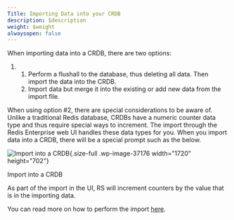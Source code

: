 ```yaml
---
Title: Importing Data into your CRDB
description: $description
weight: $weight
alwaysopen: false
---
```

When importing data into a CRDB, there are two options:

1.  1.  Perform a flushall to the database, thus deleting all data. Then
        import the data into the CRDB.
    2.  Import data but merge it into the existing or add new data from
        the import file.

When using option \#2, there are special considerations to be aware of.
Unlike a traditional Redis database, CRDBs have a numeric counter data
type and thus require special ways to increment. The import through the
Redis Enterprise web UI handles these data types for you. When you
import data into a CRDB, there will be a special prompt such as the
below.

![Import into a
CRDB](https://redislabs.com/wp-content/uploads/2018/03/Screen-Shot-2018-03-29-at-10.00.12-PM.png){.size-full
.wp-image-37176 width="1720" height="702"}

Import into a CRDB

As part of the import in the UI, RS will increment counters by the value
that is in the importing data.

You can read more on how to perform the import
[here](https://redislabs.com/redis-enterprise-documentation/administering/database-operations/importing-data).
